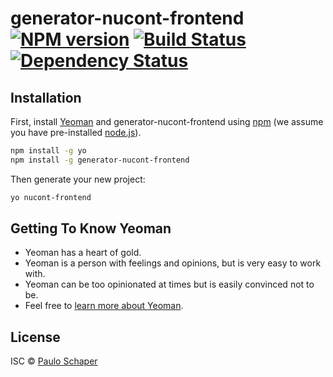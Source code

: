 # generator-nucont-frontend [![NPM version][npm-image]][npm-url] [![Build Status][travis-image]][travis-url] [![Dependency Status][daviddm-image]][daviddm-url]
> 

## Installation

First, install [Yeoman](http://yeoman.io) and generator-nucont-frontend using [npm](https://www.npmjs.com/) (we assume you have pre-installed [node.js](https://nodejs.org/)).

```bash
npm install -g yo
npm install -g generator-nucont-frontend
```

Then generate your new project:

```bash
yo nucont-frontend
```

## Getting To Know Yeoman

 * Yeoman has a heart of gold.
 * Yeoman is a person with feelings and opinions, but is very easy to work with.
 * Yeoman can be too opinionated at times but is easily convinced not to be.
 * Feel free to [learn more about Yeoman](http://yeoman.io/).

## License

ISC © [Paulo Schaper]()


[npm-image]: https://badge.fury.io/js/generator-nucont-frontend.svg
[npm-url]: https://npmjs.org/package/generator-nucont-frontend
[travis-image]: https://travis-ci.org/nuhackers/generator-nucont-frontend.svg?branch=master
[travis-url]: https://travis-ci.org/nuhackers/generator-nucont-frontend
[daviddm-image]: https://david-dm.org/nuhackers/generator-nucont-frontend.svg?theme=shields.io
[daviddm-url]: https://david-dm.org/nuhackers/generator-nucont-frontend
